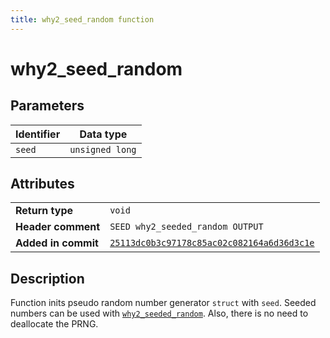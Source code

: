 ```yaml
---
title: why2_seed_random function
---
```


<!--
This is part of WHY2
Copyright (C) 2022 Václav Šmejkal

This program is free software: you can redistribute it and/or modify
it under the terms of the GNU General Public License as published by
the Free Software Foundation, either version 3 of the License, or
(at your option) any later version.

This program is distributed in the hope that it will be useful,
but WITHOUT ANY WARRANTY; without even the implied warranty of
MERCHANTABILITY or FITNESS FOR A PARTICULAR PURPOSE.  See the
GNU General Public License for more details.

You should have received a copy of the GNU General Public License
along with this program.  If not, see <https://www.gnu.org/licenses/>.
-->

# why2_seed_random

## Parameters

| Identifier | Data type        |
| ---------- | ---------------- |
| `seed`     | `unsigned long`  |

## Attributes

|                     |                                  |
| ------------------  | -------------------------------- |
| **Return type**     | `void`                           |
| **Header comment**  | `SEED why2_seeded_random OUTPUT` |
| **Added in commit** | [`25113dc0b3c97178c85ac02c082164a6d36d3c1e`](https://github.com/ENGO150/WHY2/commit/25113dc0b3c97178c85ac02c082164a6d36d3c1e) |

## Description

Function inits pseudo random number generator `struct` with `seed`. Seeded numbers can be used with [`why2_seeded_random`](../why2_seeded_random). Also, there is no need to deallocate the PRNG.